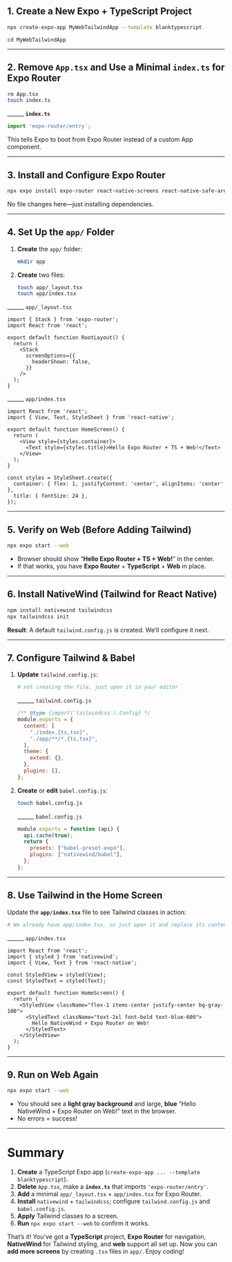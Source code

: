 ## 1. Create a New Expo + TypeScript Project

```bash
npx create-expo-app MyWebTailwindApp --template blanktypescript
```

```
cd MyWebTailwindApp
```

---

## 2. Remove `App.tsx` and Use a Minimal `index.ts` for Expo Router

```bash
rm App.tsx
touch index.ts
```

______ **`index.ts`**

```ts
import 'expo-router/entry';
```

This tells Expo to boot from Expo Router instead of a custom App component.

---

## 3. Install and Configure Expo Router

```bash
npx expo install expo-router react-native-screens react-native-safe-area-context
```

No file changes here—just installing dependencies.

---

## 4. Set Up the `app/` Folder

1. **Create** the `app/` folder:

   ```bash
   mkdir app
   ```

2. **Create** two files:

   ```bash
   touch app/_layout.tsx
   touch app/index.tsx
   ```

______ `app/_layout.tsx`

```tsx
import { Stack } from 'expo-router';
import React from 'react';

export default function RootLayout() {
  return (
    <Stack
      screenOptions={{
        headerShown: false,
      }}
    />
  );
}
```

______ `app/index.tsx`

```tsx
import React from 'react';
import { View, Text, StyleSheet } from 'react-native';

export default function HomeScreen() {
  return (
    <View style={styles.container}>
      <Text style={styles.title}>Hello Expo Router + TS + Web!</Text>
    </View>
  );
}

const styles = StyleSheet.create({
  container: { flex: 1, justifyContent: 'center', alignItems: 'center' },
  title: { fontSize: 24 },
});
```

---

## 5. Verify on Web (Before Adding Tailwind)

```bash
npx expo start --web
```

- Browser should show “**Hello Expo Router + TS + Web!**” in the center.
- If that works, you have **Expo Router** + **TypeScript** + **Web** in place.

---

## 6. Install NativeWind (Tailwind for React Native)

```bash
npm install nativewind tailwindcss
npx tailwindcss init
```

**Result**: A default `tailwind.config.js` is created. We’ll configure it next.

---

## 7. Configure Tailwind & Babel

1. **Update** `tailwind.config.js`:

   ```bash
   # not creating the file, just open it in your editor
   ```

   ______ `tailwind.config.js`

   ```js
   /** @type {import('tailwindcss').Config} */
   module.exports = {
     content: [
       "./index.{ts,tsx}",
       "./app/**/*.{ts,tsx}",
     ],
     theme: {
       extend: {},
     },
     plugins: [],
   };
   ```

2. **Create** or **edit** `babel.config.js`:

   ```bash
   touch babel.config.js
   ```

   ______ `babel.config.js`

   ```js
   module.exports = function (api) {
     api.cache(true);
     return {
       presets: ["babel-preset-expo"],
       plugins: ["nativewind/babel"],
     };
   };
   ```

---

## 8. Use Tailwind in the Home Screen

Update the **`app/index.tsx`** file to see Tailwind classes in action:

```bash
# We already have app/index.tsx, so just open it and replace its contents
```

______ `app/index.tsx`

```tsx
import React from 'react';
import { styled } from 'nativewind';
import { View, Text } from 'react-native';

const StyledView = styled(View);
const StyledText = styled(Text);

export default function HomeScreen() {
  return (
    <StyledView className="flex-1 items-center justify-center bg-gray-100">
      <StyledText className="text-2xl font-bold text-blue-600">
        Hello NativeWind + Expo Router on Web!
      </StyledText>
    </StyledView>
  );
}
```

---

## 9. Run on Web Again

```bash
npx expo start --web
```

- You should see a **light gray background** and large, **blue** “Hello NativeWind + Expo Router on Web!” text in the browser.
- No errors = success!

---

# Summary

1. **Create** a TypeScript Expo app (`create-expo-app ... --template blanktypescript`).
2. **Delete** `App.tsx`, make a **`index.ts`** that imports `'expo-router/entry'`.
3. **Add** a minimal `app/_layout.tsx` + `app/index.tsx` for Expo Router.
4. **Install** `nativewind` + `tailwindcss`; configure `tailwind.config.js` and `babel.config.js`.
5. **Apply** Tailwind classes to a screen.
6. **Run** `npx expo start --web` to confirm it works.

That’s it! You’ve got a **TypeScript** project, **Expo Router** for navigation, **NativeWind** for Tailwind styling, and **web** support all set up. Now you can **add more screens** by creating `.tsx` files in `app/`. Enjoy coding!

